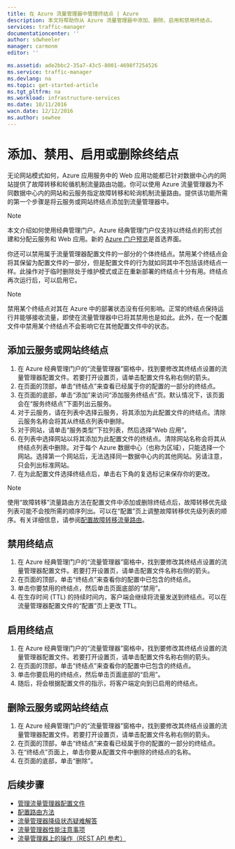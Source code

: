 ```yaml
---
title: 在 Azure 流量管理器中管理终结点 | Azure
description: 本文将帮助你从 Azure 流量管理器中添加、删除、启用和禁用终结点。
services: traffic-manager
documentationcenter: ''
author: sdwheeler
manager: carmonm
editor: ''

ms.assetid: ade2bbc2-35a7-43c5-8001-4698f7254526
ms.service: traffic-manager
ms.devlang: na
ms.topic: get-started-article
ms.tgt_pltfrm: na
ms.workload: infrastructure-services
ms.date: 10/11/2016
wacn.date: 12/12/2016
ms.author: sewhee
---
```


# 添加、禁用、启用或删除终结点

无论网站模式如何，Azure 应用服务中的 Web 应用功能都已针对数据中心内的网站提供了故障转移和轮循机制流量路由功能。你可以使用 Azure 流量管理器为不同数据中心内的网站和云服务指定故障转移和轮询机制流量路由。提供该功能所需的第一个步骤是将云服务或网站终结点添加到流量管理器中。

> [!NOTE]
本文介绍如何使用经典管理门户。Azure 经典管理门户仅支持以终结点的形式创建和分配云服务和 Web 应用。新的 [Azure 门户预览](https://portal.azure.cn)是首选界面。

你还可以禁用属于流量管理器配置文件的一部分的个体终结点。禁用某个终结点会将其保留为配置文件的一部分，但是配置文件的行为就如同其中不包括该终结点一样。此操作对于临时删除处于维护模式或正在重新部署的终结点十分有用。终结点再次运行后，可以启用它。

> [!NOTE]
禁用某个终结点对其在 Azure 中的部署状态没有任何影响。正常的终结点保持运行并能够接收流量，即使在流量管理器中已将其禁用也是如此。此外，在一个配置文件中禁用某个终结点不会影响它在其他配置文件中的状态。

## 添加云服务或网站终结点

1. 在 Azure 经典管理门户的“流量管理器”窗格中，找到要修改其终结点设置的流量管理器配置文件。若要打开设置页，请单击配置文件名称右侧的箭头。
2. 在页面的顶部，单击“终结点”来查看已经属于你的配置的一部分的终结点。
3. 在页面的底部，单击“添加”来访问“添加服务终结点”页。默认情况下，该页面会在“服务终结点”下面列出云服务。
4. 对于云服务，请在列表中选择云服务，将其添加为此配置文件的终结点。清除云服务名称会将其从终结点列表中删除。
5. 对于网站，请单击“服务类型”下拉列表，然后选择“Web 应用”。
6. 在列表中选择网站以将其添加为此配置文件的终结点。清除网站名称会将其从终结点列表中删除。对于每个 Azure 数据中心（也称为区域），只能选择一个网站。选择第一个网站后，无法选择同一数据中心内的其他网站。另请注意，只会列出标准网站。
7. 在为此配置文件选择终结点后，单击右下角的复选标记来保存你的更改。

> [!NOTE]
使用“故障转移”流量路由方法在配置文件中添加或删除终结点后，故障转移优先级列表可能不会按所需的顺序列出。可以在“配置”页上调整故障转移优先级列表的顺序。有关详细信息，请参阅[配置故障转移流量路由](./traffic-manager-configure-failover-routing-method.md)。

## 禁用终结点

1. 在 Azure 经典管理门户的“流量管理器”窗格中，找到要修改其终结点设置的流量管理器配置文件。若要打开设置页，请单击配置文件名称右侧的箭头。
2. 在页面的顶部，单击“终结点”来查看你的配置中已包含的终结点。
3. 单击你要禁用的终结点，然后单击页面底部的“禁用”。
4. 在生存时间 (TTL) 的持续时间内，客户端会继续将流量发送到终结点。可以在流量管理器配置文件的“配置”页上更改 TTL。

## 启用终结点

1. 在 Azure 经典管理门户的“流量管理器”窗格中，找到要修改其终结点设置的流量管理器配置文件。若要打开设置页，请单击配置文件名称右侧的箭头。
2. 在页面的顶部，单击“终结点”来查看你的配置中已包含的终结点。
3. 单击你要启用的终结点，然后单击页面底部的“启用”。
4. 随后，将会根据配置文件的指示，将客户端定向到已启用的终结点。

## 删除云服务或网站终结点

1. 在 Azure 经典管理门户的“流量管理器”窗格中，找到要修改其终结点设置的流量管理器配置文件。若要打开设置页，请单击配置文件名称右侧的箭头。
2. 在页面的顶部，单击“终结点”来查看已经属于你的配置的一部分的终结点。
3. 在“终结点”页面上，单击你要从配置文件中删除的终结点的名称。
4. 在页面的底部，单击“删除”。

## 后续步骤

* [管理流量管理器配置文件](./traffic-manager-manage-profiles.md)
* [配置路由方法](./traffic-manager-configure-routing-method.md)
* [流量管理器降级状态疑难解答](./traffic-manager-troubleshooting-degraded.md)
* [流量管理器性能注意事项](./traffic-manager-performance-considerations.md)
* [流量管理器上的操作（REST API 参考）](https://msdn.microsoft.com/zh-cn/library/hh758255.aspx)

<!---HONumber=Mooncake_1205_2016-->